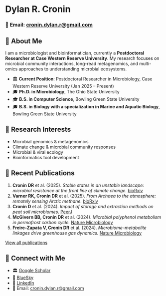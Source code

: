 # Dylan R. Cronin
### 📧 **Email**: cronin.dylan.r@gmail.com

## 📍 About Me
I am a microbiologist and bioinformatician, currently a **Postdoctoral Researcher at Case Western Reserve University**. My research focuses on microbial community interactions, long-read metagenomics, and multi-omics approaches to understanding microbial ecosystems.

- 🏛 **Current Position**: Postdoctoral Researcher in Microbiology, Case Western Reserve University (Jan 2025 – Present)
- 🎓 **Ph.D. in Microbiology**, The Ohio State University
- 🎓 **B.S. in Computer Science**, Bowling Green State University
- 🎓 **B.S. in Biology with a specialization in Marine and Aquatic Biology**, Bowling Green State University

## 🔬 Research Interests
- Microbial genomics & metagenomics
- Climate change & microbial community responses
- Microbial & viral ecology
- Bioinformatics tool development

## 📄 Recent Publications
1. **Cronin DR** et al. (2025). *Stable states in an unstable landscape: microbial resistance at the front line of climate change.* [bioRxiv](https://doi.org/10.1101/2025.02.07.636677)
2. **Varner RK, Cronin DR** et al. (2025). *From Archaea to the atmosphere: remotely sensing Arctic methane.* [bioRxiv](https://doi.org/10.1101/2025.02.13.638097)
3. **Cronin D** et al. (2024). *Impact of storage and extraction methods on peat soil microbiomes.* [PeerJ](https://doi.org/10.7717/peerj.18745)
4. **McGivern BB, Cronin DR** et al. (2024). *Microbial polyphenol metabolism in permafrost carbon cycle.* [Nature Microbiology](https://doi.org/10.1038/s41564-024-01691-0)
5. **Freire-Zapata V, Cronin DR** et al. (2024). *Microbiome–metabolite linkages drive greenhouse gas dynamics.* [Nature Microbiology](https://doi.org/10.1038/s41564-024-01800-z)

[View all publications](https://scholar.google.com/citations?hl=en&view_op=list_works&gmla=AOv-ny9t5_iXdRImdcxis1ltilEEQ46IKqAqQthDyoxyExjlv7EmlJNreJtlsHGnJVCyWX4HMIP75ahQqfKW9Q&user=pC5nbvEAAAAJ)

## 🔗 Connect with Me
- 🏛 [Google Scholar](https://scholar.google.com/citations?hl=en&view_op=list_works&gmla=AOv-ny9t5_iXdRImdcxis1ltilEEQ46IKqAqQthDyoxyExjlv7EmlJNreJtlsHGnJVCyWX4HMIP75ahQqfKW9Q&user=pC5nbvEAAAAJ)
- 🦋 [BlueSky](https://bsky.app/profile/drcronin.bsky.social)
- 💼 [LinkedIn](https://www.linkedin.com/in/dylan-cronin-a455337b/)
- 📧 Email: cronin.dylan.r@gmail.com
